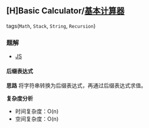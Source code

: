## [H]Basic Calculator/[基本计算器](https://leetcode-cn.com/problems/basic-calculator/)
tags(`Math`, `Stack`, `String`, `Recursion`)
### 题解
+ [JS](../../js/256/224.js)

#### 后缀表达式
**思路**
将字符串转换为后缀表达式，再通过后缀表达式求值。

**复杂度分析**
+ 时间复杂度：O(n)
+ 空间复杂度：O(n)